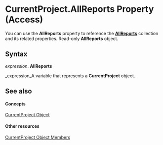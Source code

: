
# CurrentProject.AllReports Property (Access)

You can use the  **AllReports** property to reference the **[AllReports](5846cf60-41b4-e9f8-ea27-b9400a6d3861.md)** collection and its related properties. Read-only  **AllReports** object.


## Syntax

 _expression_. **AllReports**

 _expression_A variable that represents a  **CurrentProject** object.


## See also


#### Concepts


 [CurrentProject Object](e6baae73-1eeb-b48f-d35e-b3e921378561.md)
#### Other resources


 [CurrentProject Object Members](adb319f1-487a-d7d1-5755-d57c31c776b8.md)
